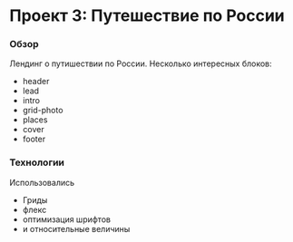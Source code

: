 # Проект 3: Путешествие по России

### Обзор
Лендинг о путишествии по России. 
Несколько интересных блоков:
- header
- lead
- intro
- grid-photo
- places
- cover
- footer

### Технологии
Использовались
- Гриды
- флекс 
- оптимизация шрифтов
- и относительные величины